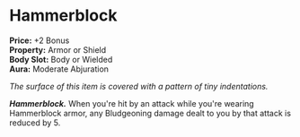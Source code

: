 # Hammerblock

**Price:** +2 Bonus  
**Property:** Armor or Shield  
**Body Slot:** Body or Wielded  
**Aura:** Moderate Abjuration

*The surface of this item is covered with a pattern of tiny indentations.*

***Hammerblock.*** When you're hit by an attack while you're wearing Hammerblock armor, any Bludgeoning damage dealt to you by that attack is reduced by 5.